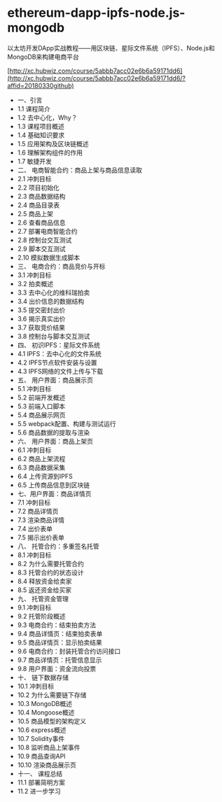 # ethereum-dapp-ipfs-node.js-mongodb
以太坊开发DApp实战教程——用区块链、星际文件系统（IPFS）、Node.js和MongoDB来构建电商平台 

[http://xc.hubwiz.com/course/5abbb7acc02e6b6a59171dd6](http://xc.hubwiz.com/course/5abbb7acc02e6b6a59171dd6/?affid=20180330github)

* 一、引言
* 1.1 课程简介
* 1.2 去中心化，Why？
* 1.3 课程项目概述
* 1.4 基础知识要求
* 1.5 应用架构及区块链概述
* 1.6 理解架构组件的作用
* 1.7 敏捷开发
* 二、 电商智能合约：商品上架与商品信息读取
* 2.1 冲刺目标
* 2.2 项目初始化
* 2.3 商品数据结构
* 2.4 商品目录表
* 2.5 商品上架
* 2.6 查看商品信息
* 2.7 部署电商智能合约
* 2.8 控制台交互测试
* 2.9 脚本交互测试
* 2.10 模拟数据生成脚本
* 三、 电商合约：商品竞价与开标
* 3.1 冲刺目标
* 3.2 拍卖概述
* 3.3 去中心化的维科瑞拍卖
* 3.4 出价信息的数据结构
* 3.5 提交密封出价
* 3.6 揭示真实出价
* 3.7 获取竞价结果
* 3.8 控制台与脚本交互测试
* 四、 初识IPFS：星际文件系统
* 4.1 IPFS：去中心化的文件系统
* 4.2 IPFS节点软件安装与设置
* 4.3 IPFS网络的文件上传与下载
* 五、 用户界面：商品展示页
* 5.1 冲刺目标
* 5.2 前端开发概述
* 5.3 前端入口脚本
* 5.4 商品展示网页
* 5.5 webpack配置、构建与测试运行
* 5.6 商品数据的提取与渲染
* 六、 用户界面：商品上架页
* 6.1 冲刺目标
* 6.2 商品上架流程
* 6.3 商品数据采集
* 6.4 上传资源到IPFS
* 6.5 上传商品信息到区块链
* 七、用户界面：商品详情页
* 7.1 冲刺目标
* 7.2 商品详情页
* 7.3 渲染商品详情
* 7.4 出价表单
* 7.5 揭示出价表单
* 八、 托管合约：多重签名托管
* 8.1 冲刺目标
* 8.2 为什么需要托管合约
* 8.3 托管合约的状态设计
* 8.4 释放资金给卖家
* 8.5 返还资金给买家
* 九、 托管资金管理
* 9.1 冲刺目标
* 9.2 托管阶段概述
* 9.3 电商合约：结束拍卖方法
* 9.4 商品详情页：结束拍卖表单
* 9.5 商品详情页：显示拍卖结果
* 9.6 电商合约：封装托管合约访问接口
* 9.7 商品详情页：托管信息显示
* 9.8 用户界面：资金流向投票
* 十、 链下数据存储
* 10.1 冲刺目标
* 10.2 为什么需要链下存储
* 10.3 MongoDB概述
* 10.4 Mongoose概述
* 10.5 商品模型的架构定义
* 10.6 express概述
* 10.7 Solidity事件
* 10.8 监听商品上架事件
* 10.9 商品查询API
* 10.10 渲染商品展示页
* 十一、 课程总结
* 11.1 部署简明方案
* 11.2 进一步学习
